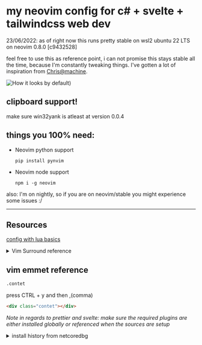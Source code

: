 # my neovim config for c# + svelte + tailwindcss web dev

23/06/2022: as of right now this runs pretty stable on wsl2 ubuntu 22 LTS on neovim 0.8.0 \[c9432528\]

feel free to use this as reference point, i can not promise this stays stable all the time, because I'm constantly tweaking things.
I've gotten a lot of inspiration from [Chris@machine](https://github.com/ChristianChiarulli).

![How it looks by default](https://gitlab.becute.dev/drgg/image-dump/-/raw/mega/Screenshot%202022-06-23%20105606.png))

## clipboard support!

make sure win32yank is atleast at version 0.0.4

## things you 100% need:

- Neovim python support

  ```
  pip install pynvim
  ```

- Neovim node support

  ```
  npm i -g neovim
  ```

also: I'm on nightly, so if you are on neovim/stable you might experience some issues :/

---

## Resources

[config with lua basics](https://vonheikemen.github.io/devlog/tools/configuring-neovim-using-lua/)

<details>
  <summary>
     Vim Surround reference
  </summary>
  
  It's easiest to explain with examples. Press `cs"'` inside

      "Hello world!"

to change it to

      'Hello world!'

Now press `cs'<q>` to change it to

      <q>Hello world!</q>

To go full circle, press `cst"` to get

      "Hello world!"

To remove the delimiters entirely, press `ds"`.

      Hello world!

Now with the cursor on "Hello", press `ysiw]` (`iw` is a text object).

      [Hello] world!

Let's make that braces and add some space (use `}` instead of `{` for no
space): `cs]{`

      { Hello } world!

Now wrap the entire line in parentheses with `yssb` or `yss)`.

      ({ Hello } world!)

Revert to the original text: `ds{ds)`

      Hello world!

Emphasize hello: `ysiw<em>`

      <em>Hello</em> world!

Finally, let's try out visual mode. Press a capital V (for line-wise
visual mode) followed by `S<p class="important">`.

      <p class="important">
        <em>Hello</em> world!
      </p>

This plugin is very powerful for HTML and XML editing, a niche which
currently seems under-filled in Vim land. (As opposed to HTML/XML
_inserting_, for which many plugins are available). Adding, changing,
and removing pairs of tags simultaneously is a breeze.

The `.` command will work with `ds`, `cs`, and `yss` if you install
[repeat.vim](https://github.com/tpope/vim-repeat).

[checkout tpope/vim.surround](https://github.com/tpope/vim-surround)

</details>

## vim emmet reference

```html
.contet
```

press CTRL + y and then ,(comma)

```html
<div class="contet"></div>
```

_Note in regards to prettier and svelte: make sure the required plugins are either installed globally or referenced when the sources are setup_

<details>
<summary>install history from netcoredbg</summary>

- 845 cd ~/.local/share/nvim/site/pack/packer/start/netcoredbg/
- 852 mkdir build
- 853 cd build/
- 855 sudo apt install clang
- 856 CC=clang CXX=clang++ cmake ..
- 859 cd build/
- 860 make
- 862 sudo make install
- 868 /usr/local/netcoredbg --buildinfo

[check here](https://github.com/Samsung/netcoredbg)

</details>
